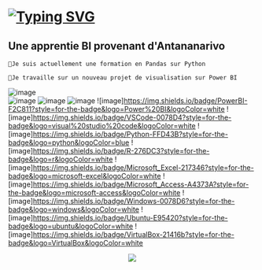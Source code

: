 
  # [![Typing SVG](https://readme-typing-svg.demolab.com?font=Fira+Code&pause=5&color=502083&random=false&width=435&lines=Bonjour!Je+suis+Sarah;Une+apprentie+Business+Intelligence;POWER+BI;SQL;LANGAGE+R)](https://git.io/typing-svg)

 ## Une apprentie BI provenant d'Antananarivo   
 
    💼Je suis actuellement une formation en Pandas sur Python    
    
    🎯Je travaille sur un nouveau projet de visualisation sur Power BI
   ![image]({https://img.shields.io/badge/RStudio-75AADB?style=for-the-badge&logo=RStudio&logoColor=white})   
  ![image]({https://img.shields.io/badge/MySQL-005C84?style=for-the-badge&logo=mysql&logoColor=white})
   ![image]({https://img.shields.io/badge/PostgreSQL-316192?style=for-the-badge&logo=postgresql&logoColor=white})
   ![image]({https://img.shields.io/badge/Udemy-EC5252?style=for-the-badge&logo=Udemy&logoColor=white})
   ![image]https://img.shields.io/badge/PowerBI-F2C811?style=for-the-badge&logo=Power%20BI&logoColor=white
   ![image]https://img.shields.io/badge/VSCode-0078D4?style=for-the-badge&logo=visual%20studio%20code&logoColor=white
   ![image]https://img.shields.io/badge/Python-FFD43B?style=for-the-badge&logo=python&logoColor=blue
   ![image]https://img.shields.io/badge/R-276DC3?style=for-the-badge&logo=r&logoColor=white
   ![image]https://img.shields.io/badge/Microsoft_Excel-217346?style=for-the-badge&logo=microsoft-excel&logoColor=white
   ![image]https://img.shields.io/badge/Microsoft_Access-A4373A?style=for-the-badge&logo=microsoft-access&logoColor=white
   ![image]https://img.shields.io/badge/Windows-0078D6?style=for-the-badge&logo=windows&logoColor=white
   ![image]https://img.shields.io/badge/Ubuntu-E95420?style=for-the-badge&logo=ubuntu&logoColor=white
   ![image]https://img.shields.io/badge/VirtualBox-21416b?style=for-the-badge&logo=VirtualBox&logoColor=white
   <p align="center">
  <a href="https://skillicons.dev">
    <img src="https://skillicons.dev/icons?i=git,kubernetes,docker,c,vim" />
  </a>
</p>
   
